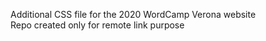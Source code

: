 Additional CSS file for the 2020 WordCamp Verona website  
Repo created only for remote link purpose
